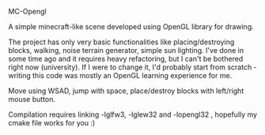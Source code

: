 MC-Opengl

A simple minecraft-like scene developed using OpenGL library for drawing.

The project has only very basic functionalities like placing/destroying blocks, walking, noise terrain generator, simple sun lighting. I've done in some time ago and it requires heavy refactoring, but I can't be bothered right now (university). If I were to change it, I'd probably start from scratch - writing this code was mostly an OpenGL learning experience for me.

Move using WSAD, jump with space, place/destroy blocks with left/right mouse button.

Compilation requires linking -lglfw3, -lglew32 and -lopengl32 , hopefully my cmake file works for you :)